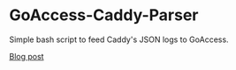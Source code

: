 # GoAccess-Caddy-Parser
Simple bash script to feed Caddy's JSON logs to GoAccess.

[Blog post](https://alexmv12.xyz/blog/goaccess_caddy)
